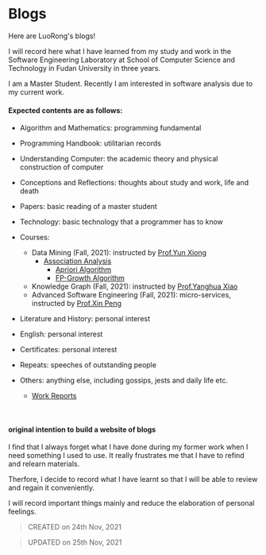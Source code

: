 # Blogs

Here are LuoRong's blogs!

I will record here what I have learned from my study and work in the Software Engineering Laboratory at School of Computer Science and Technology in Fudan University in three years. 

I am a Master Student. Recently I am interested in software analysis due to my current work.

#### Expected contents are as follows:

- Algorithm and Mathematics: programming fundamental

- Programming Handbook: utilitarian records 

- Understanding Computer: the academic theory and physical construction of computer

- Conceptions and Reflections: thoughts about study and work, life and death

- Papers: basic reading of a master student

- Technology: basic technology that a programmer has to know

- Courses: 
  - Data Mining (Fall, 2021): instructed by [Prof.Yun Xiong](https://datascience.fudan.edu.cn/e1/61/c13398a123233/page.htm)
    - [Association Analysis](https://luorongluorong.github.io/blogs/courses/data_mining/association_analysis)
      - [Apriori Algorithm](https://luorongluorong.github.io/blogs/courses/data_mining/apriori_algorithm)
      - [FP-Growth Algorithm](https://luorongluorong.github.io/blogs/courses/data_mining/fg_growth_algorithm)
  - Knowledge Graph (Fall, 2021): instructed by [Prof.Yanghua Xiao](https://cs.fudan.edu.cn/3e/dc/c25921a278236/page.htm)
  - Advanced Software Engineering (Fall, 2021): micro-services, instructed by [Prof.Xin Peng](https://cspengxin.github.io/)

- Literature and History: personal interest

- English: personal interest

- Certificates: personal interest

- Repeats: speeches of outstanding people 

- Others: anything else, including gossips, jests and daily life etc.

  - [Work Reports](/others/work_reports)

    ​





#### original intention to build a website of blogs

I find that I always forget what I have done during my former work when I need something I used to use. It really frustrates me that I have to refind and relearn materials.

Therfore, I decide to record what I have learnt so that I will be able to review and regain it conveniently.

I will record important things mainly and reduce the elaboration of personal feelings.



> CREATED on 24th Nov, 2021


> UPDATED on 25th Nov, 2021

